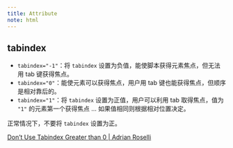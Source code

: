 ```yaml
---
title: Attribute
note: html
---
```


## tabindex

- `tabindex="-1"`：将 `tabindex` 设置为负值，能使脚本获得元素焦点，但无法用 tab 键获得焦点。
- `tabindex="0"`：能使元素可以获得焦点，用户用 tab 键也能获得焦点，但顺序是相对靠后的。
- `tabindex="1"`：将 `tabindex` 设置为正值，用户可以利用 tab 取得焦点，值为 `"1"` 的元素第一个获得焦点 ... 如果值相同则根据相对位置决定。

正常情况下，不要将 `tabindex` 设置为正。

[Don’t Use Tabindex Greater than 0 \| Adrian Roselli](http://adrianroselli.com/2014/11/dont-use-tabindex-greater-than-0.html)

